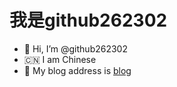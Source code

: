 # 我是github262302
- 👋 Hi, I’m @github262302
- 🇨🇳 I am Chinese
- 🧲 My blog address is [blog](https://yg2-blog-6ggk5rqs0f67318b-1252814606.ap-shanghai.app.tcloudbase.com)
<!---
github262302/github262302 is a ✨ special ✨ repository because its `README.md` (this file) appears on your GitHub profile.
You can click the Preview link to take a look at your changes.
--->

